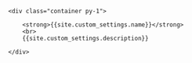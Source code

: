 <footer id="dh-site-footer">

    <div class="container py-1">

        <strong>{{site.custom_settings.name}}</strong>
        <br>
        {{site.custom_settings.description}}

    </div>

</footer>
